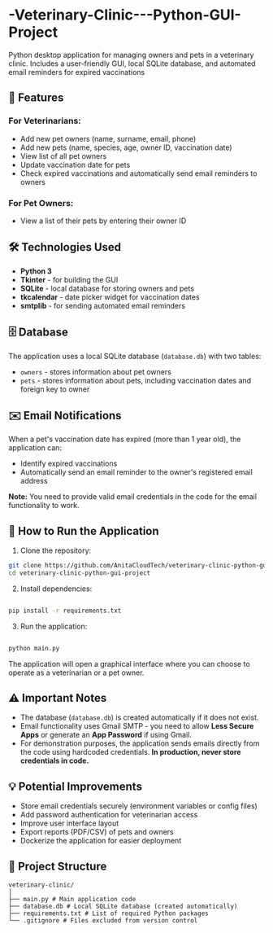 # -Veterinary-Clinic---Python-GUI-Project
Python desktop application for managing owners and pets in a veterinary clinic. Includes a user-friendly GUI, local SQLite database, and automated email reminders for expired vaccinations

## 🐾 Features

### For Veterinarians:
- Add new pet owners (name, surname, email, phone)
- Add new pets (name, species, age, owner ID, vaccination date)
- View list of all pet owners
- Update vaccination date for pets
- Check expired vaccinations and automatically send email reminders to owners

### For Pet Owners:
- View a list of their pets by entering their owner ID

## 🛠 Technologies Used

- **Python 3**
- **Tkinter** - for building the GUI
- **SQLite** - local database for storing owners and pets
- **tkcalendar** - date picker widget for vaccination dates
- **smtplib** - for sending automated email reminders

## 🗄 Database

The application uses a local SQLite database (`database.db`) with two tables:
- `owners` - stores information about pet owners
- `pets` - stores information about pets, including vaccination dates and foreign key to owner

## ✉️ Email Notifications

When a pet's vaccination date has expired (more than 1 year old), the application can:
- Identify expired vaccinations
- Automatically send an email reminder to the owner's registered email address

**Note:** You need to provide valid email credentials in the code for the email functionality to work.

## 🚀 How to Run the Application

1. Clone the repository:
   
```bash
git clone https://github.com/AnitaCloudTech/veterinary-clinic-python-gui-project.git
cd veterinary-clinic-python-gui-project

```
2. Install dependencies:
   
```bash

pip install -r requirements.txt

```
3. Run the application:

```bash

python main.py

```

The application will open a graphical interface where you can choose to operate as a veterinarian or a pet owner.

## ⚠️ Important Notes

- The database (`database.db`) is created automatically if it does not exist.
- Email functionality uses Gmail SMTP - you need to allow **Less Secure Apps** or generate an **App Password** if using Gmail.
- For demonstration purposes, the application sends emails directly from the code using hardcoded credentials. **In production, never store credentials in code.**

## 💡 Potential Improvements

- Store email credentials securely (environment variables or config files)
- Add password authentication for veterinarian access
- Improve user interface layout
- Export reports (PDF/CSV) of pets and owners
- Dockerize the application for easier deployment

## 📁 Project Structure

```plaintext
veterinary-clinic/
│
├── main.py # Main application code
├── database.db # Local SQLite database (created automatically)
├── requirements.txt # List of required Python packages
└── .gitignore # Files excluded from version control

